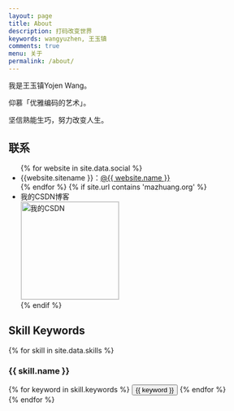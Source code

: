 ```yaml
---
layout: page
title: About
description: 打码改变世界
keywords: wangyuzhen, 王玉镇
comments: true
menu: 关于
permalink: /about/
---
```


我是王玉镇Yojen Wang。

仰慕「优雅编码的艺术」。

坚信熟能生巧，努力改变人生。

## 联系

<ul>
{% for website in site.data.social %}
<li>{{website.sitename }}：<a href="{{ website.url }}" target="_blank">@{{ website.name }}</a></li>
{% endfor %}
{% if site.url contains 'mazhuang.org' %}
<li>
我的CSDN博客<br />
<img style="height:192px;width:192px;border:1px solid lightgrey;" src="{{ site.url }}/assets/images/qrcode.jpg" alt="我的CSDN" />
</li>
{% endif %}
</ul>


## Skill Keywords

{% for skill in site.data.skills %}
### {{ skill.name }}
<div class="btn-inline">
{% for keyword in skill.keywords %}
<button class="btn btn-outline" type="button">{{ keyword }}</button>
{% endfor %}
</div>
{% endfor %}
